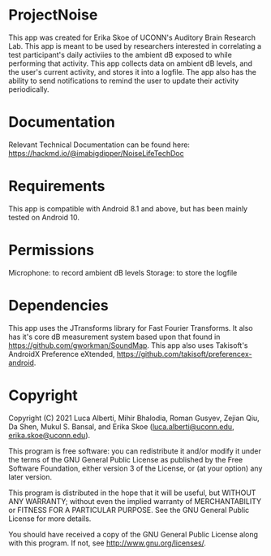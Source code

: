 # ProjectNoise

This app was created for Erika Skoe of UCONN's Auditory Brain Research Lab. This app is meant to be used by researchers interested in correlating a test participant's daily activiies to the ambient dB exposed to while performing that activity. This app collects data on ambient dB levels, and the user's current activity, and stores it into a logfile. The app also has the ability to send notifications to remind the user to update their activity periodically.

# Documentation

Relevant Technical Documentation can be found here: https://hackmd.io/@imabigdipper/NoiseLifeTechDoc

# Requirements
This app is compatible with Android 8.1 and above, but has been mainly tested on Android 10.

# Permissions
Microphone: to record ambient dB levels
Storage: to store the logfile

# Dependencies
This app uses the JTransforms library for Fast Fourier Transforms. It also has it's core dB measurement system based upon that found in https://github.com/gworkman/SoundMap. This app also uses Takisoft's AndroidX Preference eXtended, https://github.com/takisoft/preferencex-android.

# Copyright
Copyright (C) 2021 Luca Alberti, Mihir Bhalodia, Roman Gusyev, Zejian Qiu, Da Shen, Mukul S. Bansal, and Erika Skoe (luca.alberti@uconn.edu, erika.skoe@uconn.edu).

This program is free software: you can redistribute it and/or modify it under the terms of the GNU General Public License as published by the Free Software Foundation, either version 3 of the License, or (at your option) any later version. 

This program is distributed in the hope that it will be useful, but WITHOUT ANY WARRANTY; without even the implied warranty of MERCHANTABILITY or FITNESS FOR A PARTICULAR PURPOSE.  See the GNU General Public License for more details. 

You should have received a copy of the GNU General Public License along with this program.  If not, see <http://www.gnu.org/licenses/>.
